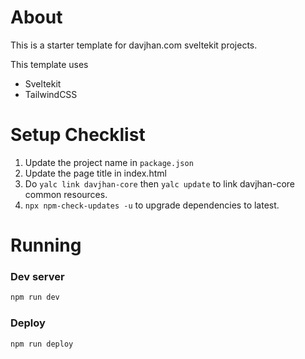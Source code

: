 # About

This is a starter template for davjhan.com sveltekit projects.

This template uses

- Sveltekit
- TailwindCSS

# Setup Checklist

1. Update the project name in `package.json`
2. Update the page title in index.html
3. Do `yalc link davjhan-core` then `yalc update` to link davjhan-core common resources.
3. `npx npm-check-updates -u` to upgrade dependencies to latest.

# Running

### Dev server
```bash
npm run dev
```

### Deploy
```bash
npm run deploy
```